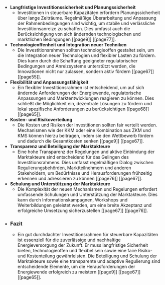 - **Langfristige Investitionssicherheit und Planungssicherheit**
	- Investitionen in steuerbare Kapazitäten erfordern Planungssicherheit über lange Zeiträume. Regelmäßige Überarbeitung und Anpassung der Rahmenbedingungen sind wichtig, um stabile und verlässliche Investitionsanreize zu schaffen. Dies umfasst auch die Berücksichtigung von sich ändernden technologischen und marktlichen Bedingungen [[page9]] [[page77]].
- **Technologieoffenheit und Integration neuer Techniken**
	- Die Investitionsrahmen sollten technologieoffen gestaltet sein, um die Integration neuer Technologien und flexibler Lasten zu fördern. Dies kann durch die Schaffung geeigneter regulatorischer Bedingungen und Anreizsysteme unterstützt werden, die Innovationen nicht nur zulassen, sondern aktiv fördern [[page67]] [[page55]].
- **Flexibilität und Anpassungsfähigkeit**
	- Ein flexibler Investitionsrahmen ist entscheidend, um auf sich ändernde Anforderungen der Energiewende, regulatorische Anpassungen und Marktentwicklungen reagieren zu können. Dies schließt die Möglichkeit ein, dezentrale Lösungen zu fördern und lokal spezifische Anforderungen zu berücksichtigen [[page68]] [[page65]].
- **Kosten- und Risikoverteilung**
	- Die Kosten und Risiken der Investitionen sollten fair verteilt werden. Mechanismen wie der KKM oder eine Kombination aus ZKM und KMS können hierzu beitragen, indem sie den Wettbewerb fördern und dadurch die Gesamtkosten senken [[page9]] [[page67]].
- **Transparenz und Beteiligung der Marktakteure**
	- Eine hohe Transparenz der Regelungen und aktive Einbindung der Marktakteure sind entscheidend für das Gelingen des Investitionsrahmens. Dies umfasst regelmäßigen Dialog zwischen Regulierungsbehörden, Marktteilnehmern und anderen Stakeholdern, um Bedürfnisse und Herausforderungen frühzeitig erkennen und adressieren zu können [[page76]] [[page67]].
- **Schulung und Unterstützung der Marktakteure**
	- Die Komplexität der neuen Mechanismen und Regelungen erfordert umfassende Schulungen und Unterstützung der Marktakteure. Dies kann durch Informationskampagnen, Workshops und Weiterbildungen geleistet werden, um eine breite Akzeptanz und erfolgreiche Umsetzung sicherzustellen [[page67]] [[page76]].
- ### Fazit
	- Ein gut durchdachter Investitionsrahmen für steuerbare Kapazitäten ist essenziell für die zuverlässige und nachhaltige Energieversorgung der Zukunft. Er muss langfristige Sicherheit bieten, technologieoffen und flexibel sein sowie eine faire Risiko- und Kostenteilung gewährleisten. Die Beteiligung und Schulung der Marktakteure sowie eine transparente und adaptive Regulierung sind entscheidende Elemente, um die Herausforderungen der Energiewende erfolgreich zu meistern [[page9]] [[page67]] [[page65]].